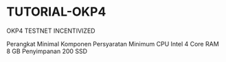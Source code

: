 # TUTORIAL-OKP4
OKP4 TESTNET INCENTIVIZED

Perangkat Minimal
Komponen	Persyaratan Minimum
CPU	Intel 4 Core
RAM	8 GB
Penyimpanan	200 SSD
